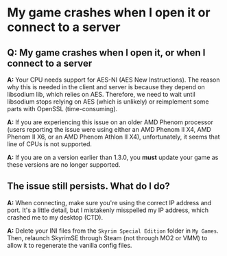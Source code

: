 # My game crashes when I open it or connect to a server

## Q: My game crashes when I open it, or when I connect to a server

**A:** Your CPU needs support for AES-NI (AES New Instructions). The reason why this is needed in the client and server is because they depend on libsodium lib, which relies on AES. Therefore, we need to wait until libsodium stops relying on AES (which is unlikely) or reimplement some parts with OpenSSL (time-consuming).

**A:** If you are experiencing this issue on an older AMD Phenom processor (users reporting the issue were using either an AMD Phenom II X4, AMD Phenom II X6, or an AMD Phenom Athlon II X4), unfortunately, it seems that line of CPUs is not supported.

**A:** If you are on a version earlier than 1.3.0, you **must** update your game as these versions are no longer supported.

##

## The issue still persists. What do I do?

**A:** When connecting, make sure you're using the correct IP address and port. It's a little detail, but I mistakenly misspelled my IP address, which crashed me to my desktop (CTD).

**A:** Delete your INI files from the `Skyrim Special Edition` folder in `My Games`. Then, relaunch SkyrimSE through Steam (not through MO2 or VMM) to allow it to regenerate the vanilla config files.

##
